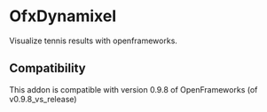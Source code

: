 OfxDynamixel 
=====================================
Visualize tennis results with openframeworks.

Compatibility
------------
This addon is compatible with version 0.9.8 of OpenFrameworks (of v0.9.8_vs_release)
